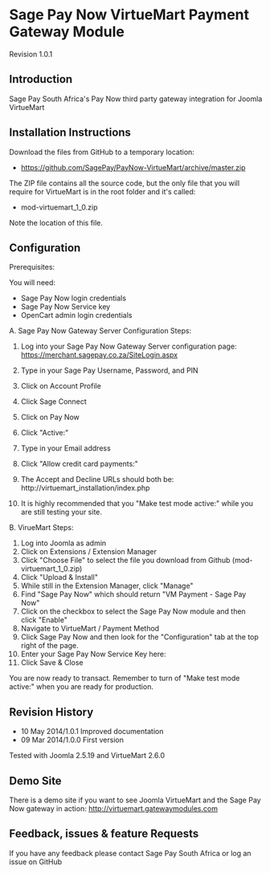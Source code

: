 Sage Pay Now VirtueMart Payment Gateway Module
==============================================

Revision 1.0.1

Introduction
------------
Sage Pay South Africa's Pay Now third party gateway integration for Joomla VirtueMart

Installation Instructions
-------------------------
Download the files from GitHub to a temporary location:
* https://github.com/SagePay/PayNow-VirtueMart/archive/master.zip

The ZIP file contains all the source code, but the only file that you will require for VirtueMart is in the root folder and it's called:

* mod-virtuemart_1_0.zip

Note the location of this file.

Configuration
-------------

Prerequisites:

You will need:
* Sage Pay Now login credentials
* Sage Pay Now Service key
* OpenCart admin login credentials

A. Sage Pay Now Gateway Server Configuration Steps:

1. Log into your Sage Pay Now Gateway Server configuration page:
	https://merchant.sagepay.co.za/SiteLogin.aspx
2. Type in your Sage Pay Username, Password, and PIN
2. Click on Account Profile
3. Click Sage Connect
4. Click on Pay Now
5. Click "Active:"
6. Type in your Email address
7. Click "Allow credit card payments:"

8. The Accept and Decline URLs should both be:
	http://virtuemart_installation/index.php

9. It is highly recommended that you "Make test mode active:" while you are still testing your site.

B. VirueMart Steps:

1. Log into Joomla as admin
2. Click on Extensions / Extension Manager
3. Click "Choose File" to select the file you download from Github (mod-virtuemart_1_0.zip)
4. Click "Upload & Install"
5. While still in the Extension Manager, click "Manage"
6. Find "Sage Pay Now" which should return "VM Payment - Sage Pay Now"
7. Click on the checkbox to select the Sage Pay Now module and then click "Enable"
8. Navigate to VirtueMart / Payment Method
9. Click Sage Pay Now and then look for the "Configuration" tab at the top right of the page.
10. Enter your Sage Pay Now Service Key here:
11. Click Save & Close

You are now ready to transact. Remember to turn of "Make test mode active:" when you are ready for production.

Revision History
----------------

* 10 May 2014/1.0.1 Improved documentation
* 09 Mar 2014/1.0.0 First version

Tested with Joomla 2.5.19 and VirtueMart 2.6.0

Demo Site
---------
There is a demo site if you want to see Joomla VirtueMart and the Sage Pay Now gateway in action:
http://virtuemart.gatewaymodules.com

Feedback, issues & feature Requests
-----------------------------------
If you have any feedback please contact Sage Pay South Africa or log an issue on GitHub
